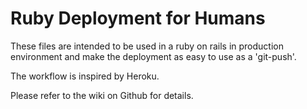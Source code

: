 Ruby Deployment for Humans
==========================

These files are intended to be used in a ruby on rails in production environment and make the deployment as easy to use as a 'git-push'.

The workflow is inspired by Heroku.

Please refer to the wiki on Github for details.